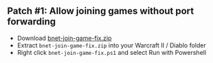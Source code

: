 Patch #1: Allow joining games without port forwarding
-----------------
 - Download [bnet-join-game-fix.zip](https://downgit.github.io/#/home?url=https://github.com/FunkyFr3sh/Warcraft-II-Powershell-Patches/blob/main/bnet-join-game-fix.ps1)
 - Extract `bnet-join-game-fix.zip` into your Warcraft II / Diablo folder
 - Right click `bnet-join-game-fix.ps1` and select Run with Powershell
 

